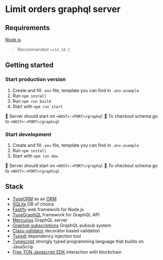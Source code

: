# Limit orders graphql server

## Requirements

[Node.js](https://nodejs.org/en/)

> Recommended `>v14.18.1`

## Getting started

### Start production version

1. Create and fill `.env` file, template you can find in `.env.example`
2. Run `npm install`
3. Run `npm run build`
4. Start with `npm run start`

🚀 Server should start on `<HOST>:<PORT>/graphql`
📃 To checkout schema go to `<HOST>:<PORT>/graphiql`

### Start development

1. Create and fill `.env` file, template you can find in `.env.example`
2. Run `npm install`
3. Start with `npm run dev`

🚀 Server should start on `<HOST>:<PORT>/graphql`
📃 To checkout schema go to `<HOST>:<PORT>/graphiql`

## Stack

- [TypeORM](https://typeorm.io/#/) as an [ORM](https://en.wikipedia.org/wiki/Object%E2%80%93relational_mapping)
- [SQLite](https://www.sqlite.org/index.html) DB of choice
- [Fastify](https://www.fastify.io/) web framework for Node.js
- [TypeGraphQL](https://typegraphql.com/) framework for GraphQL API
- [Mercurius](https://mercurius.dev/#/) GraphQL server
- [Graphql-subscriptions](https://github.com/apollographql/graphql-subscriptions) GraphQL pubsub system
- [Class-validator](https://github.com/typestack/class-validator) decorator based validation
- [Typedi](https://github.com/typestack/typedi) dependency injection tool
- [Typescript](https://www.typescriptlang.org/) strongly typed programming language that builds on JavaScrip
- [Free TON Javascript SDK](https://github.com/tonlabs/ton-client-js) interaction with blockchain
